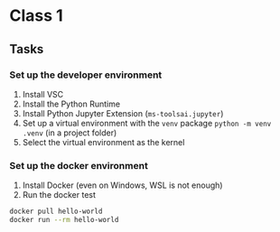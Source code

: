# Class 1

## Tasks

### Set up the developer environment

1. Install VSC
2. Install the Python Runtime
3. Install Python Jupyter Extension (`ms-toolsai.jupyter`)
4. Set up a virtual environment with the `venv` package `python -m venv .venv` (in a project folder)
5. Select the virtual environment as the kernel

### Set up the docker environment

1. Install Docker (even on Windows, WSL is not enough)
2. Run the docker test

```bash
docker pull hello-world
docker run --rm hello-world
```
